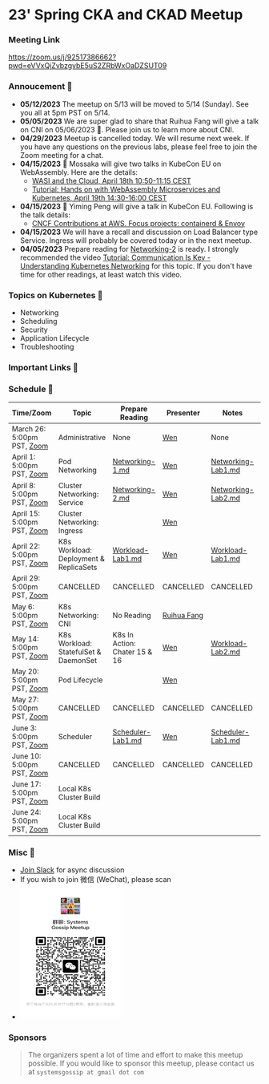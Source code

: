 # 23' Spring CKA and CKAD Meetup

### Meeting Link

https://zoom.us/j/92517386662?pwd=eVVxQjZvbzgvbE5uS2ZRbWxOaDZSUT09

### Annoucement 📢

- **05/12/2023** The meetup on 5/13 will be moved to 5/14 (Sunday). See you all at 5pm PST on 5/14.
- **05/05/2023** We are super glad to share that Ruihua Fang will give a talk on CNI on 05/06/2023 :calendar:. Please join us to learn more about CNI.
- **04/29/2023** Meetup is cancelled today. We will resume next week. If you have any questions on the previous labs, please feel free to join the Zoom meeting for a chat.
- **04/15/2023** :loudspeaker: Mossaka will give two talks in KubeCon EU on WebAssembly. Here are the details:
  - [WASI and the Cloud, April 18th 10:50-11:15 CEST](https://sched.co/1Jngf)
  - [Tutorial: Hands on with WebAssembly Microservices and Kubernetes, April 19th 14:30-16:00 CEST](https://sched.co/1HyXh)
- **04/15/2023** :loudspeaker: Yiming Peng will give a talk in KubeCon EU. Following is the talk details:
  - [CNCF Contributions at AWS. Focus projects: containerd & Envoy](https://www.linkedin.com/posts/pengyiming_aws-kubecon-cloudnativecon-activity-7049506752223997952-rgez?utm_source=share&utm_medium=member_ios)
- **04/15/2023** We will have a recall and discussion on Load Balancer type Service. Ingress will probably be covered today or in the next meetup.
- **04/05/2023** Prepare reading for [Networking-2](./prep_reading/Networking-2.md) is ready. I strongly recommended the video [Tutorial: Communication Is Key - Understanding Kubernetes Networking](https://youtu.be/InZVNuKY5GY) for this topic. If you don't have time for other readings, at least watch this video.

### Topics on Kubernetes 🥂

- Networking
- Scheduling
- Security
- Application Lifecycle
- Troubleshooting

### Important Links 🔗

### Schedule 📆

| Time/Zoom                                                                                        | Topic                                  | Prepare Reading                                                                                        | Presenter                   | Notes                                                        | Recording                                 |
| ------------------------------------------------------------------------------------------------ | -------------------------------------- | ------------------------------------------------------------------------------------------------------ | --------------------------- | ------------------------------------------------------------ | ----------------------------------------- |
| March 26: 5:00pm PST, [Zoom](https://zoom.us/j/92517386662?pwd=eVVxQjZvbzgvbE5uS2ZRbWxOaDZSUT09) | Administrative                         | None                                                                                                   | [Wen](linwen1991@gmail.com) | None                                                         | None                                      |
| April 1: 5:00pm PST, [Zoom](https://zoom.us/j/92517386662?pwd=eVVxQjZvbzgvbE5uS2ZRbWxOaDZSUT09)  | Pod Networking                         | [Networking-1.md](https://github.com/splvm/spring_cka_d_meetup/blob/main/prep_reading/Networking-1.md) | [Wen](linwen1991@gmail.com) | [Networking-Lab1.md](./labs/networking-1/Network-Lab1.md)    | NO Recording                              |
| April 8: 5:00pm PST, [Zoom](https://zoom.us/j/92517386662?pwd=eVVxQjZvbzgvbE5uS2ZRbWxOaDZSUT09)  | Cluster Networking: Service            | [Networking-2.md](./prep_reading/Networking-2.md)                                                      | [Wen](linwen1991@gmail.com) | [Networking-Lab2.md](./labs/networking-2/Networking-Lab2.md) | [Recording](https://youtu.be/-Pps3bqZl3I) |
| April 15: 5:00pm PST, [Zoom](https://zoom.us/j/92517386662?pwd=eVVxQjZvbzgvbE5uS2ZRbWxOaDZSUT09) | Cluster Networking: Ingress            |                                                                                                        | [Wen](linwen1991@gmail.com) |                                                              | [Recording](https://youtu.be/Fi35JPS1aMU) |
| April 22: 5:00pm PST, [Zoom](https://zoom.us/j/92517386662?pwd=eVVxQjZvbzgvbE5uS2ZRbWxOaDZSUT09) | K8s Workload: Deployment & ReplicaSets | [Workload-Lab1.md](./labs/workload-1/Workload-Lab1.md)                                                 | [Wen](linwen1991@gmail.com) | [Workload-Lab1.md](./labs/workload-1/Workload-Lab1.md)       | [Recording](https://youtu.be/JZ1Yu0KwySU) |
| April 29: 5:00pm PST, [Zoom](https://zoom.us/j/92517386662?pwd=eVVxQjZvbzgvbE5uS2ZRbWxOaDZSUT09) | CANCELLED                              | CANCELLED                                                                                              | CANCELLED                   | CANCELLED                                                    | CANCELLED                                 |
| May 6: 5:00pm PST, [Zoom](https://zoom.us/j/92517386662?pwd=eVVxQjZvbzgvbE5uS2ZRbWxOaDZSUT09)    | K8s Networking: CNI                    | No Reading                                                                                             | [Ruihua Fang]()             |                                                              | [Recording](https://youtu.be/gy0HPqCN4cg) |
| May 14: 5:00pm PST, [Zoom](https://zoom.us/j/92517386662?pwd=eVVxQjZvbzgvbE5uS2ZRbWxOaDZSUT09)   | K8s Workload: StatefulSet & DaemonSet  | K8s In Action: Chater 15 & 16                                                                          | [Wen](linwen1991@gmail.com) | [Workload-Lab2.md](./labs/workload-2/Workload-Lab2.md)       | [Recording](https://youtu.be/HdblRHUuS2Y) |
| May 20: 5:00pm PST, [Zoom](https://zoom.us/j/92517386662?pwd=eVVxQjZvbzgvbE5uS2ZRbWxOaDZSUT09)   | Pod Lifecycle                          |                                                                                                        | [Wen](linwen1991@gmail.com) |                                                              | [Recording](https://youtu.be/Vj1Vv19gXu0) |
| May 27: 5:00pm PST, [Zoom](https://zoom.us/j/92517386662?pwd=eVVxQjZvbzgvbE5uS2ZRbWxOaDZSUT09)   | CANCELLED                              | CANCELLED                                                                                              | CANCELLED                   | CANCELLED                                                    | CANCELLED                                 |
| June 3: 5:00pm PST, [Zoom](https://zoom.us/j/92517386662?pwd=eVVxQjZvbzgvbE5uS2ZRbWxOaDZSUT09)   | Scheduler                              | [Scheduler-Lab1.md](./labs/scheduler-1/Scheduler-Lab-1.md)                                             | [Wen](linwen1991@gmail.com) | [Scheduler-Lab1.md](./labs/scheduler-1/Scheduler-Lab-1.md)   | No Recording                              |
| June 10: 5:00pm PST, [Zoom](https://zoom.us/j/92517386662?pwd=eVVxQjZvbzgvbE5uS2ZRbWxOaDZSUT09)  | CANCELLED                              | CANCELLED                                                                                              | CANCELLED                   | CANCELLED                                                    | CANCELLED                                 |
| June 17: 5:00pm PST, [Zoom](https://zoom.us/j/92517386662?pwd=eVVxQjZvbzgvbE5uS2ZRbWxOaDZSUT09)  | Local K8s Cluster Build                |                                                                                                        |                             |                                                              |                                           |
| June 24: 5:00pm PST, [Zoom](https://zoom.us/j/92517386662?pwd=eVVxQjZvbzgvbE5uS2ZRbWxOaDZSUT09)  | Local K8s Cluster Build                |                                                                                                        |                             |                                                              |                                           |

### Misc 📝

- [Join Slack](https://join.slack.com/t/splvm/shared_invite/zt-11c7tkyoy-gNOtZWwSZsE2UFOtXBw2Wg) for async discussion
- If you wish to join 微信 (WeChat), please scan
- <img style="width: 200px; height: 270px" src="assets/WeChat-06-17.jpg">

### Sponsors

> The organizers spent a lot of time and effort to make this meetup possible. If you would like to sponsor this meetup, please contact us at `systemsgossip at gmail dot com`
